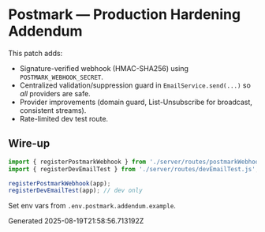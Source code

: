 # Postmark — Production Hardening Addendum

This patch adds:
- Signature-verified webhook (HMAC-SHA256) using `POSTMARK_WEBHOOK_SECRET`.
- Centralized validation/suppression guard in `EmailService.send(...)` so *all* providers are safe.
- Provider improvements (domain guard, List-Unsubscribe for broadcast, consistent streams).
- Rate-limited dev test route.

## Wire-up

```ts
import { registerPostmarkWebhook } from './server/routes/postmarkWebhook.js';
import { registerDevEmailTest } from './server/routes/devEmailTest.js';

registerPostmarkWebhook(app);
registerDevEmailTest(app); // dev only
```

Set env vars from `.env.postmark.addendum.example`.

Generated 2025-08-19T21:58:56.713192Z
